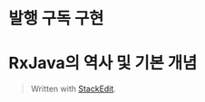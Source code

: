 
# 발행 구독 구현

# RxJava의 역사 및 기본 개념




> Written with [StackEdit](https://stackedit.io/).
<!--stackedit_data:
eyJoaXN0b3J5IjpbLTIzOTQ5NTc4MiwtMTUyODQ1MTUxNV19
-->